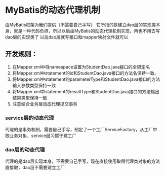 # MyBatis的动态代理机制
由MyBatis框架为我们提供（不需要自己手写）
它所指的是建立dao层的实现类本身，就是一种代码负担，所以以后由MyBatis的动态代理机制实现，再也不用去写dao层的实现类了
以后dao层就写接口和mapper映射文件就可以

## 开发规则：
1. 在Mapper.xml中将namespace设置为StudentDao.java接口的全限定名
2. 将Mapper.xml中statement的id和StudentDao.java接口的方法名保持一致。
3. 将Mapper.xml中statement的parameterType和StudentDao.java接口的方法输入参数类型保持一致
4. 将Mapper.xml中statement的resultType和StudentDao.java接口的方法输出结果类型保持一致
5. 注意结合业务层动态代理提交事务

### service层的动态代理
代理的是事务机制，需要自己手写，制定了一个工厂ServiceFactory，从工厂中取业务对象，service层习惯于建工厂

### dao层的动态代理

代理的是dao层实现本身，不需要自己手写，现在直接使用取得代理类对象的方法直接取，dao层不需要建立工厂


